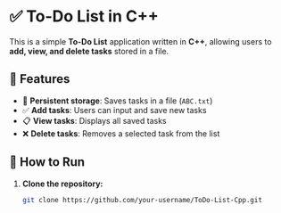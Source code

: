# ✅ To-Do List in C++

This is a simple **To-Do List** application written in **C++**, allowing users to **add, view, and delete tasks** stored in a file.

## 🚀 Features  
- 📂 **Persistent storage**: Saves tasks in a file (`ABC.txt`)  
- ✅ **Add tasks**: Users can input and save new tasks  
- 📋 **View tasks**: Displays all saved tasks  
- ❌ **Delete tasks**: Removes a selected task from the list  

## 📂 How to Run  

1. **Clone the repository:**  
   ```bash
   git clone https://github.com/your-username/ToDo-List-Cpp.git
